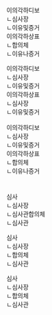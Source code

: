 <link rel="stylesheet" href="../../.res/darkmode.css">  



이의각하디보  
ㄴ<span class="r">심사장</span>  
ㄴ<span class="r">이유및증거</span>  
이의각하상표  
ㄴ<span class="b">합의체</span>  
ㄴ<span class="b">이유나증거</span>  

<pre>
이의각하디보  
ㄴ<span class="r">심사장</span>  
ㄴ<span class="r">이유및증거</span>  
이의각하상표  
ㄴ<span class="t">심사장</span>  
ㄴ<span class="t">이유및증거</span>  

이의각하디보  
ㄴ<span class="r">심사장</span>  
ㄴ이유<span class="r">및</span>증거  
이의각하상표  
ㄴ<span class="b">합의체</span>  
ㄴ이유<span class="b">나</span>증거
</pre>

#
심사  
ㄴ심사장  
ㄴ심사관합의체  
ㄴ심사관  

심사  
ㄴ심사장  
ㄴ합의체  
ㄴ심사관  

심사  
ㄴ<span class="r">심사장</span>  
ㄴ<span class="b">합의체</span>  
ㄴ심사관  
